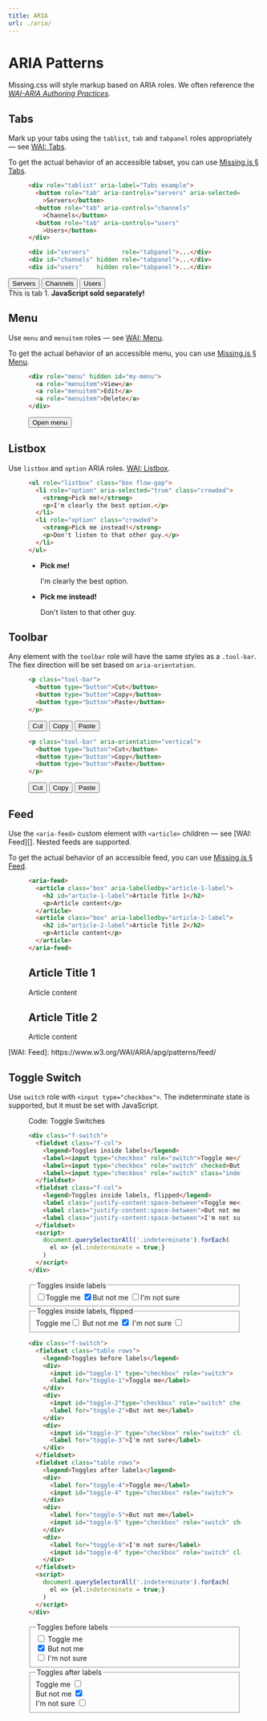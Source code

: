 ```yaml
---
title: ARIA
url: ./aria/
---
```


# ARIA Patterns

Missing.css will style markup based on ARIA roles. We often reference the
[<cite>WAI-ARIA Authoring Practices</cite>][WAI].

[WAI]: https://www.w3.org/TR/wai-aria-practices/


## Tabs

Mark up your tabs using the `tablist`, `tab` and `tabpanel` roles
appropriately — see [WAI: Tabs][].

To get the actual behavior of an accessible tabset, you can use [Missing.js &sect; Tabs](/docs/js#tabs).

<figure>

  ~~~ html
  <div role="tablist" aria-label="Tabs example">
    <button role="tab" aria-controls="servers" aria-selected="true"
      >Servers</button>
    <button role="tab" aria-controls="channels"
      >Channels</button>
    <button role="tab" aria-controls="users"
      >Users</button>
  </div>

  <div id="servers"         role="tabpanel">...</div>
  <div id="channels" hidden role="tabpanel">...</div>
  <div id="users"    hidden role="tabpanel">...</div>
  ~~~

</figure>

<script type="module" src="/dist/js/tabs.js"></script>

<div role="tablist" aria-label="Tabs example">
  <button role="tab" aria-controls="servers" aria-selected="true"
    >Servers</button>
  <button role="tab" aria-controls="channels"
    >Channels</button>
  <button role="tab" aria-controls="users"
    >Users</button>
</div>

<div id="servers"         role="tabpanel">This is tab 1. <strong>JavaScript sold separately!</strong></div>
<div id="channels" hidden role="tabpanel">You are enjoying tab 2.</div>
<div id="users"    hidden role="tabpanel"><img alt="placeholder cat" src="https://biber.denizaksimsek.com/img/IMG_2022-07-05_07-16-48-400.webp"></div>

[WAI: Tabs]: https://www.w3.org/WAI/ARIA/apg/patterns/tabpanel/


## Menu

Use `menu` and `menuitem` roles — see [WAI: Menu][].

To get the actual behavior of an accessible menu, you can use [Missing.js &sect; Menu](/docs/js#menu).

<figure>

  ~~~ html
  <div role="menu" hidden id="my-menu">
    <a role="menuitem">View</a>
    <a role="menuitem">Edit</a>
    <a role="menuitem">Delete</a>
  </div>
  ~~~

  <div>
  <script type="module" src="/dist/js/menu.js"></script>
  <button aria-haspopup="menu" aria-controls="my-menu" aria-expanded="false">Open menu</button>
  <div role="menu" hidden id="my-menu">
    <a role="menuitem">View</a>
    <a role="menuitem">Edit</a>
    <a role="menuitem">Delete</a>
  </div>
  </div>

</figure>

[WAI: Menu]: https://www.w3.org/WAI/ARIA/apg/patterns/menu/


## Listbox

Use `listbox` and `option` ARIA roles. [WAI: Listbox][].

<figure>

  ~~~ html
  <ul role="listbox" class="box flow-gap">
    <li role="option" aria-selected="true" class="crowded">
      <strong>Pick me!</strong>
      <p>I'm clearly the best option.</p>
    </li>
    <li role="option" class="crowded">
      <strong>Pick me instead!</strong>
      <p>Don't listen to that other guy.</p>
    </li>
  </ul>
  ~~~

  <ul role="listbox" class="box flow-gap">
    <li role="option" aria-selected="true" class="crowded">
      <strong>Pick me!</strong>
      <p>I'm clearly the best option.</p>
    </li>
    <li role="option" class="crowded">
      <strong>Pick me instead!</strong>
      <p>Don't listen to that other guy.</p>
    </li>
  </ul>

</figure>

[WAI: Listbox]: https://www.w3.org/WAI/ARIA/apg/patterns/listbox/


## Toolbar

Any element with the `toolbar` role will have the same styles as a `.tool-bar`.
The fiex direction will be set based on `aria-orientation`.

<figure>

  ~~~ html
  <p class="tool-bar">
    <button type="button">Cut</button>
    <button type="button">Copy</button>
    <button type="button">Paste</button>
  </p>
  ~~~

  <p class="tool-bar">
    <button type="button">Cut</button>
    <button type="button">Copy</button>
    <button type="button">Paste</button>
  </p>

</figure>

<figure>

  ~~~ html
  <p class="tool-bar" aria-orientation="vertical">
    <button type="button">Cut</button>
    <button type="button">Copy</button>
    <button type="button">Paste</button>
  </p>
  ~~~

  <p class="tool-bar" aria-orientation="vertical">
    <button type="button">Cut</button>
    <button type="button">Copy</button>
    <button type="button">Paste</button>
  </p>

</figure>


## Feed

Use the `<aria-feed>` custom element with `<article>` children  — see [WAI: Feed][]. Nested feeds are supported.

To get the actual behavior of an accessible feed, you can use [Missing.js &sect; Feed](/docs/js#feed).

<figure>

  ~~~ html
  <aria-feed>
    <article class="box" aria-labelledby="article-1-label">
      <h2 id="article-1-label">Article Title 1</h2>
      <p>Article content</p>
    </article>
    <article class="box" aria-labelledby="article-2-label">
      <h2 id="article-2-label">Article Title 2</h2>
      <p>Article content</p>
    </article>
  </aria-feed>
  ~~~

  <div>
  <script type="module" src="/dist/js/feed.js"></script>
  <aria-feed>
    <article class="box" aria-labelledby="article-1-label">
      <h2 id="article-1-label">Article Title 1</h2>
      <p>Article content</p>
    </article>
    <article class="box" aria-labelledby="article-2-label">
      <h2 id="article-2-label">Article Title 2</h2>
      <p>Article content</p>
    </article>
  </aria-feed>

</figure>
[WAI: Feed]: https://www.w3.org/WAI/ARIA/apg/patterns/feed/


## Toggle Switch

Use `switch` role with `<input type="checkbox">`. The indeterminate state is supported, but it must be set with JavaScript.

<figure>
<figcaption>Code: Toggle Switches</figcaption>

  ~~~ html
  <div class="f-switch">
    <fieldset class="f-col">
      <legend>Toggles inside labels</legend>
      <label><input type="checkbox" role="switch">Toggle me</label>
      <label><input type="checkbox" role="switch" checked>But not me</label>
      <label><input type="checkbox" role="switch" class="indeterminate">I'm not sure</label>
    </fieldset>
    <fieldset class="f-col">
      <legend>Toggles inside labels, flipped</legend>
      <label class="justify-content:space-between">Toggle me<input type="checkbox" role="switch"></label>
      <label class="justify-content:space-between">But not me <input type="checkbox" role="switch" checked></label>
      <label class="justify-content:space-between">I'm not sure <input type="checkbox" role="switch" class="indeterminate"></label>
    </fieldset>
    <script>
      document.querySelectorAll('.indeterminate').forEach(
        el => {el.indeterminate = true;}
      )
    </script>
  </div>
  ~~~

  <div class="f-switch">
    <fieldset class="f-col">
      <legend>Toggles inside labels</legend>
      <label><input type="checkbox" role="switch">Toggle me</label>
      <label><input type="checkbox" role="switch" checked>But not me</label>
      <label><input type="checkbox" role="switch" class="indeterminate">I'm not sure</label>
    </fieldset>
    <fieldset class="f-col">
      <legend>Toggles inside labels, flipped</legend>
      <label class="justify-content:space-between">Toggle me<input type="checkbox" role="switch"></label>
      <label class="justify-content:space-between">But not me <input type="checkbox" role="switch" checked></label>
      <label class="justify-content:space-between">I'm not sure <input type="checkbox" role="switch" class="indeterminate"></label>
    </fieldset>
  </div>

  ~~~ html
  <div class="f-switch">
    <fieldset class="table rows">
      <legend>Toggles before labels</legend>
      <div>
        <input id="toggle-1" type="checkbox" role="switch">
        <label for="toggle-1">Toggle me</label>
      </div>
      <div>
        <input id="toggle-2"type="checkbox" role="switch" checked>
        <label for="toggle-2">But not me</label>
      </div>
      <div>
        <input id="toggle-3" type="checkbox" role="switch" class="indeterminate">
        <label for="toggle-3">I'm not sure</label>
      </div>
    </fieldset>
    <fieldset class="table rows">
      <legend>Toggles after labels</legend>
      <div>
        <label for="toggle-4">Toggle me</label>
        <input id="toggle-4" type="checkbox" role="switch">
      </div>
      <div>
        <label for="toggle-5">But not me</label>
        <input id="toggle-5" type="checkbox" role="switch" checked>
      </div>
      <div>
        <label for="toggle-6">I'm not sure</label>
        <input id="toggle-6" type="checkbox" role="switch" class="indeterminate">
      </div>
    </fieldset>
    <script>
      document.querySelectorAll('.indeterminate').forEach(
        el => {el.indeterminate = true;}
      )
    </script>
  </div>
  ~~~

  <div class="f-switch">
    <fieldset class="table rows">
      <legend>Toggles before labels</legend>
      <div>
        <input id="toggle-1" type="checkbox" role="switch">
        <label for="toggle-1">Toggle me</label>
      </div>
      <div>
        <input id="toggle-2"type="checkbox" role="switch" checked>
        <label for="toggle-2">But not me</label>
      </div>
      <div>
        <input id="toggle-3" type="checkbox" role="switch" class="indeterminate">
        <label for="toggle-3">I'm not sure</label>
      </div>
    </fieldset>
    <fieldset class="table rows">
      <legend>Toggles after labels</legend>
      <div>
        <label for="toggle-4">Toggle me</label>
        <input id="toggle-4" type="checkbox" role="switch">
      </div>
      <div>
        <label for="toggle-5">But not me</label>
        <input id="toggle-5" type="checkbox" role="switch" checked>
      </div>
      <div>
        <label for="toggle-6">I'm not sure</label>
        <input id="toggle-6" type="checkbox" role="switch" class="indeterminate">
      </div>
    </fieldset>
  </div>

  <script>document.querySelectorAll('.indeterminate').forEach(el => {el.indeterminate = true;})</script>
</figure>
